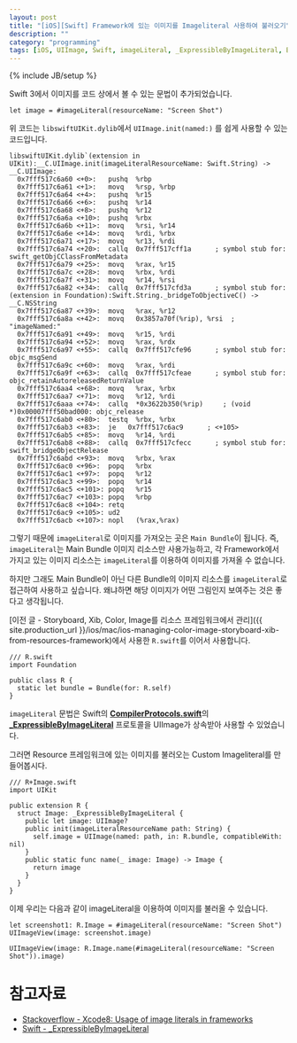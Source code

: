 ```yaml
---
layout: post
title: "[iOS][Swift] Framework에 있는 이미지를 Imageliteral 사용하여 불러오기"
description: ""
category: "programming"
tags: [iOS, UIImage, Swift, imageLiteral, _ExpressibleByImageLiteral, Bundle, Framework]
---
```

{% include JB/setup %}

Swift 3에서 이미지를 코드 상에서 볼 수 있는 문법이 추가되었습니다.

```
let image = #imageLiteral(resourceName: "Screen Shot")
```

위 코드는 `libswiftUIKit.dylib`에서 `UIImage.init(named:)` 를 쉽게 사용할 수 있는 코드입니다. 

```
libswiftUIKit.dylib`(extension in UIKit):__C.UIImage.init(imageLiteralResourceName: Swift.String) -> __C.UIImage:
  0x7fff517c6a60 <+0>:   pushq  %rbp
  0x7fff517c6a61 <+1>:   movq   %rsp, %rbp
  0x7fff517c6a64 <+4>:   pushq  %r15
  0x7fff517c6a66 <+6>:   pushq  %r14
  0x7fff517c6a68 <+8>:   pushq  %r12
  0x7fff517c6a6a <+10>:  pushq  %rbx
  0x7fff517c6a6b <+11>:  movq   %rsi, %r14
  0x7fff517c6a6e <+14>:  movq   %rdi, %rbx
  0x7fff517c6a71 <+17>:  movq   %r13, %rdi
  0x7fff517c6a74 <+20>:  callq  0x7fff517cff1a      ; symbol stub for: swift_getObjCClassFromMetadata
  0x7fff517c6a79 <+25>:  movq   %rax, %r15
  0x7fff517c6a7c <+28>:  movq   %rbx, %rdi
  0x7fff517c6a7f <+31>:  movq   %r14, %rsi
  0x7fff517c6a82 <+34>:  callq  0x7fff517cfd3a      ; symbol stub for: (extension in Foundation):Swift.String._bridgeToObjectiveC() -> __C.NSString
  0x7fff517c6a87 <+39>:  movq   %rax, %r12
  0x7fff517c6a8a <+42>:  movq   0x3857a70f(%rip), %rsi  ; "imageNamed:"
  0x7fff517c6a91 <+49>:  movq   %r15, %rdi
  0x7fff517c6a94 <+52>:  movq   %rax, %rdx
  0x7fff517c6a97 <+55>:  callq  0x7fff517cfe96      ; symbol stub for: objc_msgSend
  0x7fff517c6a9c <+60>:  movq   %rax, %rdi
  0x7fff517c6a9f <+63>:  callq  0x7fff517cfeae      ; symbol stub for: objc_retainAutoreleasedReturnValue
  0x7fff517c6aa4 <+68>:  movq   %rax, %rbx
  0x7fff517c6aa7 <+71>:  movq   %r12, %rdi
  0x7fff517c6aaa <+74>:  callq  *0x3622b350(%rip)     ; (void *)0x00007fff50bad000: objc_release
  0x7fff517c6ab0 <+80>:  testq  %rbx, %rbx
  0x7fff517c6ab3 <+83>:  je   0x7fff517c6ac9      ; <+105>
  0x7fff517c6ab5 <+85>:  movq   %r14, %rdi
  0x7fff517c6ab8 <+88>:  callq  0x7fff517cfecc      ; symbol stub for: swift_bridgeObjectRelease
  0x7fff517c6abd <+93>:  movq   %rbx, %rax
  0x7fff517c6ac0 <+96>:  popq   %rbx
  0x7fff517c6ac1 <+97>:  popq   %r12
  0x7fff517c6ac3 <+99>:  popq   %r14
  0x7fff517c6ac5 <+101>: popq   %r15
  0x7fff517c6ac7 <+103>: popq   %rbp
  0x7fff517c6ac8 <+104>: retq   
  0x7fff517c6ac9 <+105>: ud2  
  0x7fff517c6acb <+107>: nopl   (%rax,%rax)
```

그렇기 때문에 `imageLiteral`로 이미지를 가져오는 곳은 `Main Bundle`이 됩니다. 즉, `imageLiteral`는 Main Bundle 이미지 리소스만 사용가능하고, 각 Framework에서 가지고 있는 이미지 리소스는 `imageLiteral`를 이용하여 이미지를 가져올 수 없습니다.

하지만 그래도 Main Bundle이 아닌 다른 Bundle의 이미지 리소스를 `imageLiteral`로 접근하여 사용하고 싶습니다. 왜냐하면 해당 이미지가 어떤 그림인지 보여주는 것은 좋다고 생각됩니다.

[이전 글 - Storyboard, Xib, Color, Image를 리소스 프레임워크에서 관리]({{ site.production_url }}/ios/mac/ios-managing-color-image-storyboard-xib-from-resources-framework)에서 사용한 `R.swift`를 이어서 사용합니다.

```
/// R.swift
import Foundation

public class R {
  static let bundle = Bundle(for: R.self)
}
```

`imageLiteral` 문법은 Swift의 [**CompilerProtocols.swift**](https://github.com/apple/swift/blob/master/stdlib/public/core/CompilerProtocols.swift)의 [**_ExpressibleByImageLiteral**](https://github.com/apple/swift/blob/master/stdlib/public/core/CompilerProtocols.swift#L939) 프로토콜을 UIImage가 상속받아 사용할 수 있었습니다.

그러면 Resource 프레임워크에 있는 이미지를 불러오는 Custom Imageliteral를 만들어봅시다.

```
/// R+Image.swift
import UIKit

public extension R {
  struct Image: _ExpressibleByImageLiteral {
    public let image: UIImage?
    public init(imageLiteralResourceName path: String) {
      self.image = UIImage(named: path, in: R.bundle, compatibleWith: nil)
    }
    public static func name(_ image: Image) -> Image {
      return image
    }
  }
}
```

이제 우리는 다음과 같이 imageLiteral을 이용하여 이미지를 불러올 수 있습니다.

```
let screenshot1: R.Image = #imageLiteral(resourceName: "Screen Shot")
UIImageView(image: screenshot.image)

UIImageView(image: R.Image.name(#imageLiteral(resourceName: "Screen Shot")).image)
```

# 참고자료
* [Stackoverflow - Xcode8: Usage of image literals in frameworks](https://stackoverflow.com/a/46292441/2749449)
* [Swift - _ExpressibleByImageLiteral](https://github.com/apple/swift/blob/master/stdlib/public/core/CompilerProtocols.swift#L939)